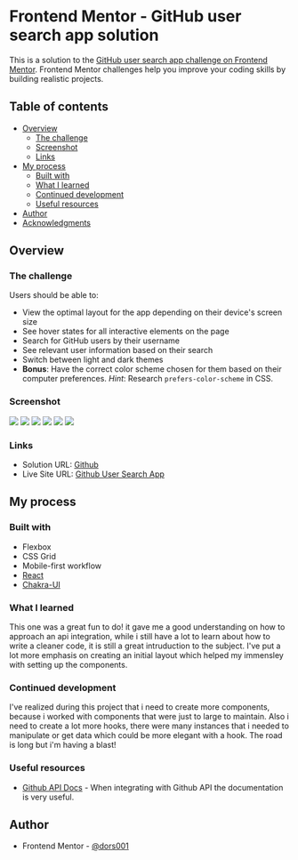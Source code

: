 # Frontend Mentor - GitHub user search app solution

This is a solution to the [GitHub user search app challenge on Frontend Mentor](https://www.frontendmentor.io/challenges/github-user-search-app-Q09YOgaH6). Frontend Mentor challenges help you improve your coding skills by building realistic projects.

## Table of contents

- [Overview](#overview)
  - [The challenge](#the-challenge)
  - [Screenshot](#screenshot)
  - [Links](#links)
- [My process](#my-process)
  - [Built with](#built-with)
  - [What I learned](#what-i-learned)
  - [Continued development](#continued-development)
  - [Useful resources](#useful-resources)
- [Author](#author)
- [Acknowledgments](#acknowledgments)

## Overview

### The challenge

Users should be able to:

- View the optimal layout for the app depending on their device's screen size
- See hover states for all interactive elements on the page
- Search for GitHub users by their username
- See relevant user information based on their search
- Switch between light and dark themes
- **Bonus**: Have the correct color scheme chosen for them based on their computer preferences. _Hint_: Research `prefers-color-scheme` in CSS.

### Screenshot

![](./screenshot-mobile-dark.png)
![](./screenshot-mobile-light.png)
![](./screenshot-tablet-dark.png)
![](./screenshot-tablet-light.png)
![](./screenshot-desktop-dark.png)
![](./screenshot-desktop-light.png)

### Links

- Solution URL: [Github](https://github.com/dors001/github-user-search-app)
- Live Site URL: [Github User Search App](https://github-user-search-app-lac-pi.vercel.app/)

## My process

### Built with

- Flexbox
- CSS Grid
- Mobile-first workflow
- [React](https://reactjs.org/)
- [Chakra-UI](https://chakra-ui.com/)

### What I learned

This one was a great fun to do! it gave me a good understanding on how to approach an api integration, while i still have a lot to learn about how to write a cleaner code, it is still a great intruduction to the subject.
I've put a lot more emphasis on creating an initial layout which helped my immensley with setting up the components.

### Continued development

I've realized during this project that i need to create more components, because i worked with components that were just to large to maintain.
Also i need to create a lot more hooks, there were many instances that i needed to manipulate or get data which could be more elegant with a hook.
The road is long but i'm having a blast!

### Useful resources

- [Github API Docs](https://docs.github.com/) - When integrating with Github API the documentation is very useful.

## Author

- Frontend Mentor - [@dors001](https://www.frontendmentor.io/profile/dors001)
